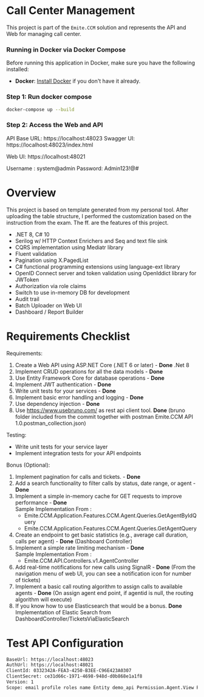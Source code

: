 # Call Center Management

This project is part of the `Emite.CCM` solution and represents the API and Web for managing call center.

### Running in Docker via Docker Compose

Before running this application in Docker, make sure you have the following installed:

- **Docker**: [Install Docker](https://www.docker.com/get-started) if you don't have it already.

### Step 1: Run docker compose
```bash
docker-compose up --build
```

### Step 2: Access the Web and API
API Base URL: https://localhost:48023
Swagger UI: https://localhost:48023/index.html

Web UI: https://localhost:48021

Username : system@admin
Password: Admin123!@#


# Overview
This project is based on template generated from my personal tool. After uploading the table structure, I performed the customization based on the instruction from the exam.
The ff. are the features of this project.
- .NET 8, C# 10
- Serilog w/ HTTP Context Enrichers and Seq and text file sink
- CQRS implementation using Mediatr library
- Fluent validation
- Pagination using X.PagedList
- C# functional programming extensions using language-ext library
- OpenID Connect server and token validation using OpenIddict library for JWToken
- Authorization via role claims
- Switch to use in-memory DB for development
- Audit trail
- Batch Uploader on Web UI
- Dashboard / Report Builder


# Requirements Checklist

Requirements:
1. Create a Web API using ASP.NET Core (.NET 6 or later) -  **Done** .Net 8
2. Implement CRUD operations for all the data models -  **Done**
3. Use Entity Framework Core for database operations -  **Done**
4. Implement JWT authentication -  **Done**
5. Write unit tests for your services -  **Done**
6. Implement basic error handling and logging -  **Done**
7. Use dependency injection -  **Done**
8. Use https://www.usebruno.com/ as rest api client tool. **Done** (bruno folder included from the commit together with postman Emite.CCM API 1.0.postman_collection.json)

Testing:
- Write unit tests for your service layer
- Implement integration tests for your API endpoints


Bonus (Optional):
1. Implement pagination for calls and tickets. -  **Done** 
2. Add a search functionality to filter calls by status, date range, or agent -  **Done** 
3. Implement a simple in-memory cache for GET requests to improve performance -  **Done**
   <br>Sample Implementation From : 
    - Emite.CCM.Application.Features.CCM.Agent.Queries.GetAgentByIdQuery
    - Emite.CCM.Application.Features.CCM.Agent.Queries.GetAgentQuery
4. Create an endpoint to get basic statistics (e.g., average call duration, calls per agent) -  **Done** (Dashboard Controller)
5. Implement a simple rate limiting mechanism -  **Done**
   <br>Sample Implementation From : 
    - Emite.CCM.API.Controllers.v1.AgentController
6. Add real-time notifications for new calls using SignalR - **Done** (From the navigation menu of web UI, you can see a notification icon for number of tickets)
7. Implement a basic call routing algorithm to assign calls to available agents - **Done** (On assign agent end point, if agentid is null, the routing algorithm will execute)
8. If you know how to use Elasticsearch that would be a bonus. **Done** Implementation of Elastic Search from DashboardController/TicketsViaElasticSearch


# Test API Configuration
```bash
BaseUrl: https://localhost:48023
AuthUrl: https://localhost:48021
ClientId: 0332342A-FEA3-4250-B3EE-C96E423A0307
ClientSecret: ce31d66c-1971-4698-948d-d0b868e1a1f8
Version: 1
Scope: email profile roles name Entity demo_api Permission.Agent.View Permission.Agent.Create Permission.Agent.Delete Permission.Agent.Edit Permission.Agent.UpdateStatus Permission.Customer.View Permission.Customer.Create Permission.Customer.Delete Permission.Customer.Edit Permission.Call.View Permission.Call.Create Permission.Call.Delete Permission.Call.Edit Permission.Call.AssignToAgent Permission.Ticket.View Permission.Ticket.Create Permission.Ticket.Delete Permission.Ticket.Edit Permission.Ticket.AssignToAgent
```

